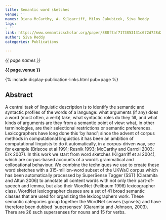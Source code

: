 ```yaml
---
title: Semantic word sketches
venue: ''
names: Diana McCarthy, A. Kilgarriff, Milos Jakubícek, Siva Reddy
tags:
- ''
link: https://www.semanticscholar.org/paper/888f7af7173853131c672d728d248577cf23e25e
author: Siva Reddy
categories: Publications

---
```


*{{ page.names }}*

**{{ page.venue }}**

{% include display-publication-links.html pub=page %}

## Abstract

A central task of linguistic description is to identify the semantic and syntactic profiles of the words of a language: what arguments (if any) does a word (most often, a verb) take, what syntactic roles do they fill, and what kinds of arguments are they from a semantic point of view: what, in other terminologies, are their selectional restrictions or semantic preferences. Lexicographers have long done this ‘by hand’; since the advent of corpus methods in computational linguistics it has been an ambition of computational linguists to do it automatically, in a corpus-driven way, see for example (Briscoe et al 1991; Resnik 1993; McCarthy and Carroll 2003; Erk 2007). In this work we start from word sketches (Kilgarriff et al 2004), which are corpus-based accounts of a word’s grammatical and collocational behaviour. We combine the techniques we use to create these word sketches with a 315-million-word subset of the UKWaC corpus which has been automatically processed by SuperSense Tagger (SST) (Ciaramita and Altun 2006) to annotate all content words with not only their part-of-speech and lemma, but also their WordNet (Fellbaum 1998) lexicographer class. WordNet lexicographer classes are a set of 41 broad semantic classes that are used for organizing the lexicographers work. These semantic categories group together the WordNet senses (synsets) and have therefore been dubbed `supersenses' (Ciaramita and Johnson, 2003). There are 26 such supersenses for nouns and 15 for verbs.